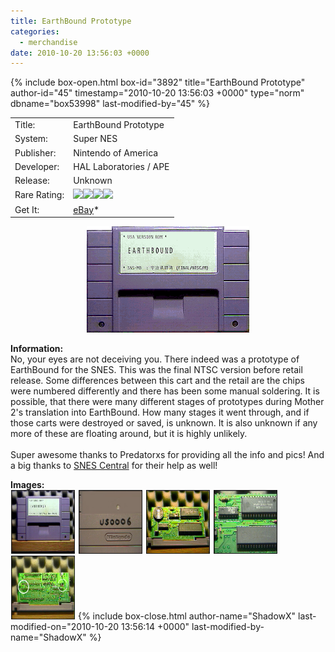 ```yaml
---
title: EarthBound Prototype
categories:
  - merchandise
date: 2010-10-20 13:56:03 +0000
---
```

{% include box-open.html box-id="3892" title="EarthBound Prototype" author-id="45" timestamp="2010-10-20 13:56:03 +0000" type="norm" dbname="box53998" last-modified-by="45" %}
<div class="gameinfo">
	<table>
		<tr>
			<td class="label">Title:</td>
			<td>EarthBound Prototype</td>
		</tr>
		<tr>
			<td class="label">System:</td>
			<td>Super NES</td>
		</tr>
		<tr>
			<td class="label">Publisher:</td>
			<td>Nintendo of America</td>
		</tr>
		<tr>
			<td class="label">Developer:</td>
			<td>HAL Laboratories / APE</td>
		</tr>
		<tr>
			<td class="label">Release:</td>
			<td>Unknown</td>
		</tr>
		<tr>
			<td class="label">Rare Rating:</td>
			<td><img src="http - //starmen.net/merchandise/images/ness_icon.gif" /><img src="http - //starmen.net/merchandise/images/ness_icon.gif" /><img src="http - //starmen.net/merchandise/images/ness_icon.gif" /><img src="http - //starmen.net/merchandise/images/ness_icon.gif" /></td>
		</tr>
		<tr>
			<td class="label">Get It:</td>
			<td><a href="http://www.ebay.com">eBay</a>*</td>
		</tr>
	</table>
</div>

<p>
	<center>
	<img src="/merchandise/images/ebprotosnes_title.png" border="0" title="EarthBound Prototype" />
	</center>
</p>

<b>Information:</b>
	<br />
	No, your eyes are not deceiving you. There indeed was a prototype of EarthBound for the 
	SNES. This was the final NTSC version before retail release. Some differences between 
	this cart and the retail are the chips were numbered differently and there has been some 
	manual soldering. It is possible, that there were many different stages of prototypes 
	during Mother 2's translation into EarthBound. How many stages it went through, and if 
	those carts were destroyed or saved, is unknown. It is also unknown if any more of these are 
	floating around, but it is highly unlikely.
	<br /><br />
	Super awesome thanks to Predatorxs for providing all the info and pics! And a big thanks 
	to <a href="http://www.snescentral.com/">SNES Central</a> for their help as well!
	<br />

<b>Images:</b>
	<br />
<a href="/merchandise/images/ebprotosnes_front.jpg" ><img src="/merchandise/images/ebprotosnes_front.jpg" title="Cart Front" border="1" width="100" height="100" hspace="1" /></a>
<a href="/merchandise/images/ebprotosnes_back.jpg" ><img src="/merchandise/images/ebprotosnes_back.jpg" title="Cart Back" border="1" width="100" height="100" hspace="1" /></a>
<a href="/merchandise/images/ebprotosnes_internal.jpg" ><img src="/merchandise/images/ebprotosnes_internal.jpg" title="Internal" border="1" width="100" height="100" hspace="1" /></a>
<a href="/merchandise/images/ebprotosnes_internal_focus.jpg" ><img src="/merchandise/images/ebprotosnes_internal_focus.jpg" title="Internal (Focus)" border="1" width="100" height="100" hspace="1" /></a>
<a href="/merchandise/images/ebprotosnes_internal_sod.jpg" ><img src="/merchandise/images/ebprotosnes_internal_sod.jpg" title="Internal (Soldering Marks)" border="1" width="100" height="100" hspace="1" /></a>
{% include box-close.html author-name="ShadowX" last-modified-on="2010-10-20 13:56:14 +0000" last-modified-by-name="ShadowX" %}
